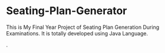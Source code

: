 # Seating-Plan-Generator

This is My Final Year Project of Seating Plan Generation During Examinations. It is totally developed using Java Language.





















































































































































































































































































































































































































.







































